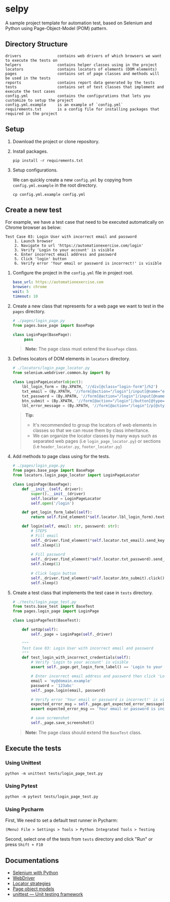 # selpy
A sample project template for automation test, based on Selenium and Python using Page-Object-Model (POM) pattern.

## Directory Structure

``` 
drivers                contains web drivers of which browsers we want to execute the tests on 
helpers                contains helper classes using in the project 
locators               contains locators of elements (DOM elements)               
pages                  contains set of page classes and methods will be used in the tests
reports                contains report data generated by the tests       
tests                  contains set of test classes that implement and execute the test cases
config.yml             contains the configurations that lets you customize to setup the project 
config.yml.example     is an example of `config.yml`
requirements.txt       is a config file for installing packages that required in the project
```

## Setup 
1. Download the project or clone repository.
2. Install packages.
    ```shell
    pip install -r requirements.txt
    ```
3. Setup configurations.
   
   We can quickly create a new `config.yml` by copying from `config.yml.example` in the root directory.
   ```shell
   cp config.yml.example config.yml
   ```

   
## Create a new test
For example, we have a test case that need to be executed automatically on Chrome browser as below:
```text
Test Case 03: Login User with incorrect email and password
    1. Launch browser
    2. Navigate to url 'https://automationexercise.com/login'
    3. Verify 'Login to your account' is visible
    4. Enter incorrect email address and password
    5. Click 'login' button
    6. Verify error 'Your email or password is incorrect!' is visible
```
1. Configure the project in the `config.yml` file in project root.
   ```yaml
   base_url: https://automationexercise.com
   browser: chrome
   wait: 5
   timeout: 10
   ```

2. Create a new class that represents for a web page we want to test in the `pages` directory.

   ```python
   # ./pages/login_page.py
   from pages.base_page import BasePage
   
   class LoginPage(BasePage):
        pass
   ```

   >    **Note:**
   >    The page class must extend the `BasePage` class.

3. Defines locators of DOM elements in `locators` directory.

   ```python
   # ./locators/login_page_locator.py
   from selenium.webdriver.common.by import By

   class LoginPageLocator(object):
       lbl_login_form = (By.XPATH, '//div[@class="login-form"]/h2')
       txt_email = (By.XPATH, '//form[@action="/login"]/input[@name="email"]')
       txt_password = (By.XPATH, '//form[@action="/login"]/input[@name="password"]')
       btn_submit = (By.XPATH, '//form[@action="/login"]/button[@type="submit"]')
       lbl_error_message = (By.XPATH, '//form[@action="/login"]/p[@style="color: red;"]')
   ```

   > **Tip:**    
   > - It's recommended to group the locators of web elements in classes so that we can reuse them by class inheritance.
   > - We can organize the locator classes by many ways such as separated web pages (i.e `login_page_locator.py`) or sections (i.e `header_locator.py`, `footer_locator.py`)

4. Add methods to page class using for the tests.
   ```python
   # ./pages/login_page.py
   from pages.base_page import BasePage
   from locators.login_page_locator import LoginPageLocator

   class LoginPage(BasePage):
       def __init__(self, driver):
           super().__init__(driver)
           self.locator = LoginPageLocator
           self.open('/login')
   
       def get_login_form_label(self):
           return self.find_element(*self.locator.lbl_login_form).text
   
       def login(self, email: str, password: str):
           # STEPS        
           # Fill email
           self._driver.find_element(*self.locator.txt_email).send_keys(email)
           self.sleep(1)
           
           # Fill password
           self._driver.find_element(*self.locator.txt_password).send_keys(password)
           self.sleep(1)
           
           # Click login button
           self._driver.find_element(*self.locator.btn_submit).click()
           self.sleep()
   ```

5. Create a test class that implements the test case in `tests` directory.

   ```python
   # ./tests/login_page_test.py
   from tests.base_test import BaseTest
   from pages.login_page import LoginPage

   class LoginPageTest(BaseTest):

       def setUp(self):
           self._page = LoginPage(self._driver)
   
       """
       Test Case 03: Login User with incorrect email and password
       """
       def test_login_with_incorrect_credentials(self):
           # Verify 'Login to your account' is visible
           assert self._page.get_login_form_label() == 'Login to your account'
   
           # Enter incorrect email address and password then click 'Login'
           email = 'my@domain.example'
           password = '123abc'
           self._page.login(email, password)
   
           # Verify error 'Your email or password is incorrect!' is visible
           expected_error_msg = self._page.get_expected_error_message()
           assert expected_error_msg == 'Your email or password is incorrect!'
   
           # save screenshot
           self._page.save_screenshot() 
   ```

   >    **Note:**
   >    The page class should extend the `BaseTest` class.



## Execute the tests
### Using Unittest
```shell
python -m unittest tests/login_page_test.py
```

### Using Pytest
```
python -m pytest tests/login_page_test.py
```

### Using Pycharm
First, We need to set a default test runner in Pycharm:
```text
(Menu) File > Settings > Tools > Python Integrated Tools > Testing
```
Second, select one of the tests from `tests` directory and click "Run" or press `Shift + F10`

## Documentations
- [Selenium with Python](https://selenium-python.readthedocs.io/index.html)
- [WebDriver](https://www.selenium.dev/documentation/webdriver/)
- [Locator strategies](https://www.selenium.dev/documentation/webdriver/elements/locators/)
- [Page object models](https://www.selenium.dev/documentation/test_practices/encouraged/page_object_models/)
- [unittest — Unit testing framework](https://docs.python.org/3/library/unittest.html)
